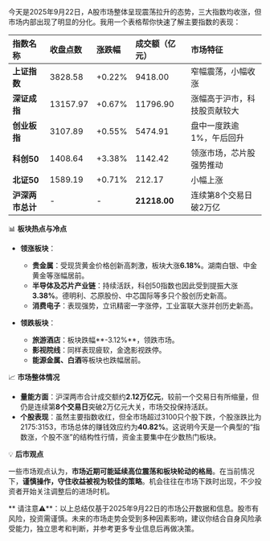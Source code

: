 今天是2025年9月22日，A股市场整体呈现震荡拉升的态势，三大指数均收涨，但市场内部出现了明显的分化。我用一个表格帮你快速了解主要指数的表现：

| 指数名称    | 收盘点数  | 涨跌幅 | 成交额（亿元） | 市场特征                   |
| :---------- | :------ | :---------------- | :------------- | :------------------------- |
| **上证指数**  | 3828.58 | +0.22%            | 9418.00        | 窄幅震荡，小幅收涨           |
| **深证成指**  | 13157.97 | +0.67%            | 11796.90       | 涨幅高于沪市，科技股贡献较大 |
| **创业板指**  | 3107.89 | +0.55%            | 5474.91        | 盘中一度跌逾1%，午后回升     |
| **科创50**   | 1408.64 | +3.38%            | 1142.42        | 领涨市场，芯片股强势推动     |
| **北证50**   | 1589.19 | +0.71%            | 212.17         | 小幅上涨                    |
| **沪深两市总计** | -       | -                 | **21218.00**   | 连续第8个交易日破2万亿      |

📊 **板块热点与冷点**

*   **领涨板块**：
    *   **贵金属**：受现货黄金价格创新高刺激，板块大涨**6.18%**。湖南白银、中金黄金等涨幅居前。
    *   **半导体及芯片产业链**：持续活跃，科创50指数也因此受到提振大涨**3.38%**。德明利、芯原股份、中芯国际等多只个股创历史新高。
    *   **消费电子**：表现强势，立讯精密一字涨停，工业富联大涨并创历史新高。

*   **领跌板块**：
    *   **旅游酒店**：板块跌幅**-3.12%**，领跌市场。
    *   **影视院线**：同样表现疲软，金逸影视跌停。
    *   **能源金属、白酒**等板块也跌幅居前。

📈 **市场整体情况**

*   **量能方面**：沪深两市合计成交额约**2.12万亿元**，较前一个交易日有所缩量，但仍是连续第**8个交易日**突破2万亿元大关，市场交投保持活跃。
*   **个股表现**：虽然主要指数收红，但全市场超过3100只个股下跌，个股涨跌比为2175:3153，市场总体的赚钱效应约为**40.82%**。这说明今天是一个典型的“指数涨，个股不涨”的结构性行情，资金主要集中在少数热门板块。

💡 **后市观点**

一些市场观点认为，**市场近期可能延续高位震荡和板块轮动的格局**。在当前情况下，**谨慎操作，守住收益被视为较佳的策略**。机会往往在市场下跌时出现，不少投资者开始关注调整后的进场时机。

**
请注意⚠️**：以上总结仅基于2025年9月22日的市场公开数据和信息。股市有风险，投资需谨慎。未来的市场走势会受到多种因素影响，建议你结合自身风险承受能力，独立思考和判断，并参考更多专业信息后再做决策。